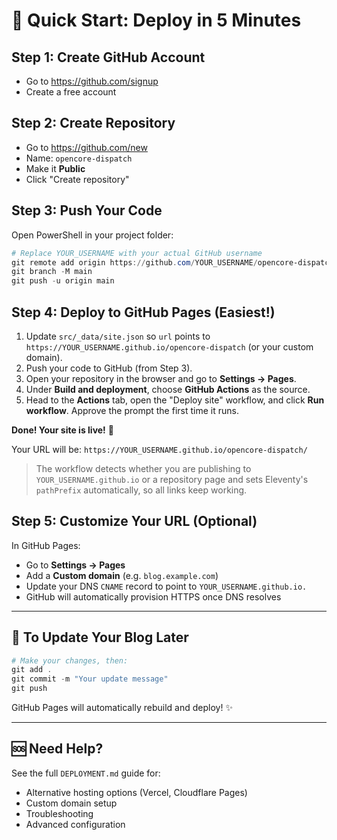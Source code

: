 # 🚀 Quick Start: Deploy in 5 Minutes

## Step 1: Create GitHub Account
- Go to https://github.com/signup
- Create a free account

## Step 2: Create Repository
- Go to https://github.com/new
- Name: `opencore-dispatch`
- Make it **Public**
- Click "Create repository"

## Step 3: Push Your Code

Open PowerShell in your project folder:

```powershell
# Replace YOUR_USERNAME with your actual GitHub username
git remote add origin https://github.com/YOUR_USERNAME/opencore-dispatch.git
git branch -M main
git push -u origin main
```

## Step 4: Deploy to GitHub Pages (Easiest!)

1. Update `src/_data/site.json` so `url` points to
   `https://YOUR_USERNAME.github.io/opencore-dispatch` (or your custom domain).
2. Push your code to GitHub (from Step 3).
3. Open your repository in the browser and go to **Settings → Pages**.
4. Under **Build and deployment**, choose **GitHub Actions** as the source.
5. Head to the **Actions** tab, open the "Deploy site" workflow, and click
   **Run workflow**. Approve the prompt the first time it runs.

**Done! Your site is live!** 🎉

Your URL will be: `https://YOUR_USERNAME.github.io/opencore-dispatch/`

> The workflow detects whether you are publishing to `YOUR_USERNAME.github.io`
> or a repository page and sets Eleventy's `pathPrefix` automatically, so all
> links keep working.

## Step 5: Customize Your URL (Optional)

In GitHub Pages:
- Go to **Settings → Pages**
- Add a **Custom domain** (e.g. `blog.example.com`)
- Update your DNS `CNAME` record to point to `YOUR_USERNAME.github.io.`
- GitHub will automatically provision HTTPS once DNS resolves

---

## 📝 To Update Your Blog Later

```powershell
# Make your changes, then:
git add .
git commit -m "Your update message"
git push
```

GitHub Pages will automatically rebuild and deploy! ✨

---

## 🆘 Need Help?

See the full `DEPLOYMENT.md` guide for:
- Alternative hosting options (Vercel, Cloudflare Pages)
- Custom domain setup
- Troubleshooting
- Advanced configuration


